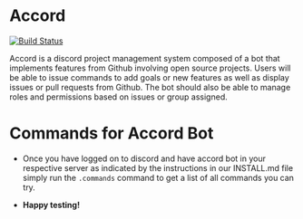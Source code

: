 # Accord

[![Build Status](https://app.travis-ci.com/jhta2000/Accord.svg?branch=main)](https://app.travis-ci.com/jhta2000/Accord)

Accord is a discord project management system composed of a bot that implements features from Github involving open source projects. Users will be able to issue commands to add goals or new features as well as display issues or pull requests from Github. The bot should also be able to manage roles and permissions based on issues or group assigned.



# Commands for Accord Bot

* Once you have logged on to discord and have accord bot in your respective server as indicated by the instructions in our INSTALL.md file simply run the `.commands` command to get a list of all commands you can try.

* **Happy testing!**